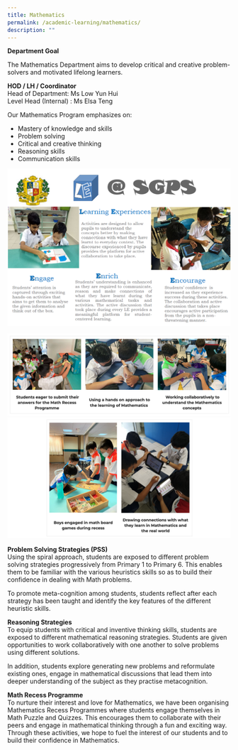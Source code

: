 ```yaml
---
title: Mathematics
permalink: /academic-learning/mathematics/
description: ""
---
```

**Department Goal**  

The Mathematics Department aims to develop critical and creative problem-solvers and motivated lifelong learners. 

  
**HOD / LH / Coordinator**  
Head of Department: Ms Low Yun Hui <br>
Level Head (Internal) : Ms Elsa Teng

  

Our Mathematics Program emphasizes on:  

*   Mastery of knowledge and skills
*   Problem solving
*   Critical and creative thinking
*   Reasoning skills
*   Communication skills

![](/images/math1.png)

![](/images/math2.png)
![](/images/math3.png)


**Problem Solving Strategies (PSS)**  
Using the spiral approach, students are exposed to different problem solving strategies progressively from Primary 1 to Primary 6. This enables them to be familiar with the various heuristics skills so as to build their confidence in dealing with Math problems. 

To promote meta-cognition among students, students reflect after each strategy has been taught and identify the key features of the different heuristic skills.

**Reasoning Strategies** <br>
To equip students with critical and inventive thinking skills, students are exposed to different mathematical reasoning strategies. Students are given opportunities to work collaboratively with one another to solve problems using different solutions. 

In addition, students explore generating new problems and reformulate existing ones, engage in mathematical discussions that lead them into deeper understanding of the subject as they practise metacognition.


**Math Recess Programme** <br>
To nurture their interest and love for Mathematics, we have been organising Mathematics Recess Programmes where students engage themselves in Math Puzzle and Quizzes. This encourages them to collaborate with their peers and engage in mathematical thinking through a fun and exciting way. Through these activities, we hope to fuel the interest of our students and to build their confidence in Mathematics.